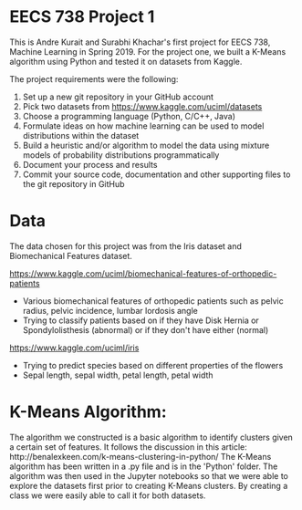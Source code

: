 # EECS 738 Project 1

This is Andre Kurait and Surabhi Khachar's first project for EECS 738, Machine Learning in Spring 2019. For the project one, we built a K-Means algorithm using Python and tested it on datasets from Kaggle.

The project requirements were the following:

1. Set up a new git repository in your GitHub account
2. Pick two datasets from
https://www.kaggle.com/uciml/datasets
3. Choose a programming language (Python, C/C++, Java)
4. Formulate ideas on how machine learning can be used to
model distributions within the dataset
5. Build a heuristic and/or algorithm to model the data using
mixture models of probability distributions
programmatically
6. Document your process and results
7. Commit your source code, documentation and other
supporting files to the git repository in GitHub

<h1>Data</h1>
The data chosen for this project was from the Iris dataset and Biomechanical Features dataset.

https://www.kaggle.com/uciml/biomechanical-features-of-orthopedic-patients
  * Various biomechanical features of orthopedic patients such as pelvic radius, pelvic incidence, lumbar lordosis angle
  * Trying to classify patients based on if they have Disk Hernia or Spondylolisthesis (abnormal) or if they don't have either (normal)
  
https://www.kaggle.com/uciml/iris
  * Trying to predict species based on different properties of the flowers 
  * Sepal length, sepal width, petal length, petal width

<h1>K-Means Algorithm:</h1>
The algorithm we constructed is a basic algorithm to identify clusters given a certain set of features. It follows the discussion in this article: http://benalexkeen.com/k-means-clustering-in-python/
The K-Means algorithm has been written in a .py file and is in the 'Python' folder. The algorithm was then used in the Jupyter notebooks so that we were able to explore the datasets first prior to creating K-Means clusters. By creating a class we were easily able to call it for both datasets.
